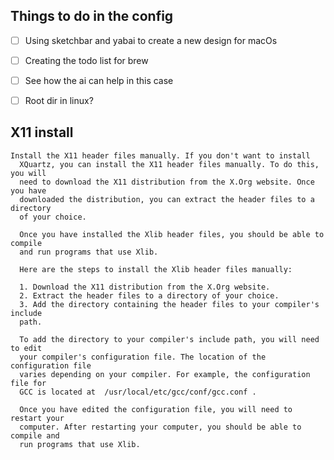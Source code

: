 ## Things to do in the config

- [ ] Using sketchbar and yabai to create a new design for macOs

- [ ] Creating the todo list for brew 
- [ ] See how the ai can help in this case 

- [ ] Root dir in linux?


## X11 install 
    Install the X11 header files manually. If you don't want to install
      XQuartz, you can install the X11 header files manually. To do this, you will
      need to download the X11 distribution from the X.Org website. Once you have
      downloaded the distribution, you can extract the header files to a directory
      of your choice.

      Once you have installed the Xlib header files, you should be able to compile
      and run programs that use Xlib.

      Here are the steps to install the Xlib header files manually:

      1. Download the X11 distribution from the X.Org website.
      2. Extract the header files to a directory of your choice.
      3. Add the directory containing the header files to your compiler's include
      path.

      To add the directory to your compiler's include path, you will need to edit
      your compiler's configuration file. The location of the configuration file
      varies depending on your compiler. For example, the configuration file for
      GCC is located at  /usr/local/etc/gcc/conf/gcc.conf .

      Once you have edited the configuration file, you will need to restart your
      computer. After restarting your computer, you should be able to compile and
      run programs that use Xlib.

